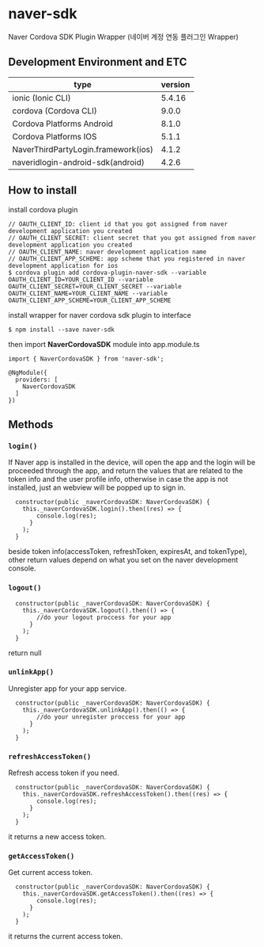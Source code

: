 # naver-sdk
Naver Cordova SDK Plugin Wrapper (네이버 계정 연동 플러그인 Wrapper)

## Development Environment and ETC
|type|version
|---|---
|ionic (Ionic CLI)|5.4.16
|cordova (Cordova CLI)|9.0.0
|Cordova Platforms Android|8.1.0
|Cordova Platforms IOS|5.1.1
|NaverThirdPartyLogin.framework(ios)|4.1.2
|naveridlogin-android-sdk(android)|4.2.6

## How to install
install cordova plugin
```
// OAUTH_CLIENT_ID: client id that you got assigned from naver development application you created
// OAUTH_CLIENT_SECRET: client secret that you got assigned from naver development application you created
// OAUTH_CLIENT_NAME: naver development application name
// OAUTH_CLIENT_APP_SCHEME: app scheme that you registered in naver development application for ios
$ cordova plugin add cordova-plugin-naver-sdk --variable OAUTH_CLIENT_ID=YOUR_CLIENT_ID --variable OAUTH_CLIENT_SECRET=YOUR_CLIENT_SECRET --variable OAUTH_CLIENT_NAME=YOUR_CLIENT_NAME --variable OAUTH_CLIENT_APP_SCHEME=YOUR_CLIENT_APP_SCHEME
```

install wrapper for naver cordova sdk plugin to interface
```
$ npm install --save naver-sdk
```

then import __NaverCordovaSDK__ module into app.module.ts
```
import { NaverCordovaSDK } from 'naver-sdk';

@NgModule({
  providers: [
    NaverCordovaSDK
  ]
})
```

## Methods
### `login()`
If Naver app is installed in the device, will open the app and the login will be proceeded through the app, and return the values that are related to the token info and the user profile info, otherwise in case the app is not installed, just an webview will be popped up to sign in.
```
  constructor(public _naverCordovaSDK: NaverCordovaSDK) {
    this._naverCordovaSDK.login().then((res) => {
        console.log(res);
      }
    );
  }
```
beside token info(accessToken, refreshToken, expiresAt, and tokenType), other return values depend on what you set on the naver development console.

### `logout()`
```
  constructor(public _naverCordovaSDK: NaverCordovaSDK) {
    this._naverCordovaSDK.logout().then(() => {
        //do your logout proccess for your app
      }
    );
  }
```
return null

### `unlinkApp()`
Unregister app for your app service. 
```
  constructor(public _naverCordovaSDK: NaverCordovaSDK) {
    this._naverCordovaSDK.unlinkApp().then(() => {
        //do your unregister proccess for your app
      }
    );
  }
```

### `refreshAccessToken()`
Refresh access token if you need.
```
  constructor(public _naverCordovaSDK: NaverCordovaSDK) {
    this._naverCordovaSDK.refreshAccessToken().then((res) => {
        console.log(res);
      }
    );
  }
```
it returns a new access token.

### `getAccessToken()`
Get current access token.
```
  constructor(public _naverCordovaSDK: NaverCordovaSDK) {
    this._naverCordovaSDK.getAccessToken().then((res) => {
        console.log(res);
      }
    );
  }
```
it returns the current access token.

